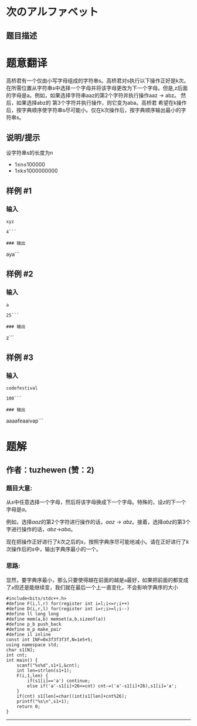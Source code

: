 # 次のアルファベット

## 题目描述

# 题意翻译
高桥君有一个仅由小写字母组成的字符串s。高桥君对s执行以下操作正好是k次。在所需位置从字符串s中选择一个字母并将该字母更改为下一个字母。但是,z后面的字母是a。例如，如果选择字符串aaz的第2个字符并执行操作aaz → abz。 然后，如果选择abz的 第3个字符并执行操作，则它变为aba。高桥君 希望在k操作后，按字典顺序使字符串s尽可能小。仅在k次操作后，按字典顺序输出最小的字符串s。

## 说明/提示

设字符串s的长度为n  
+ 1≤n≤100000
+ 1≤k≤1000000000

## 样例 #1

### 输入

```
xyz
4```

### 输出

```
aya```

## 样例 #2

### 输入

```
a
25```

### 输出

```
z```

## 样例 #3

### 输入

```
codefestival
100```

### 输出

```
aaaafeaaivap```

# 题解

## 作者：tuzhewen (赞：2)

### 题目大意:
从$s$中任意选择一个字母，然后将该字母换成下一个字母。特殊的，设$z$的下一个字母是$a$。

例如，选择$aaz$的第$2$个字符进行操作的话，$aaz→abz$。接着，选择$abz$的第3个字进行操作的话，$abz$→$aba$。

现在把操作正好进行了$k$次之后的$s$，按照字典序尽可能地减小。请在正好进行了$k$次操作后的$s$中，输出字典序最小的一个。

### 思路:
显然，要字典序最小，那么只要使得越在前面的越是`a`最好，如果把前面的都变成了`a`但还是能继续变，我们就在最后一个上一直变化，不会影响字典序的大小
```
#include<bits/stdc++.h>
#define F(i,l,r) for(register int i=l;i<=r;i++)
#define D(i,r,l) for(register int i=r;i>=l;i--)
#define ll long long
#define mem(a,b) memset(a,b,sizeof(a))
#define p_b push_back
#define m_p make_pair
#define il inline
const int INF=0x3f3f3f3f,N=1e5+5;
using namespace std;
char s1[N];
int cnt;
int main() {
	scanf("%s%d",s1+1,&cnt);
	int len=strlen(s1+1);
	F(i,1,len) {
		if(s1[i]=='a') continue;
		else if('a'-s1[i]+26<=cnt) cnt-=('a'-s1[i]+26),s1[i]='a';
	}
	if(cnt) s1[len]=char((int)s1[len]+cnt%26);
	printf("%s\n",s1+1);
	return 0;
}
```

---

